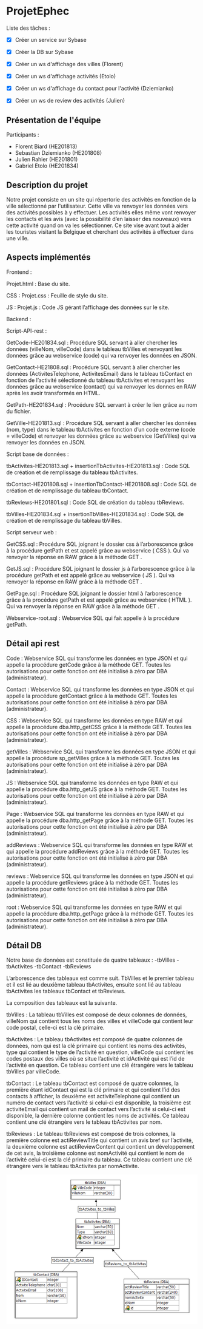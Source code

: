 # ProjetEphec
Liste des tâches : 
- [x] Créer un service sur Sybase
- [x] Créer la DB sur Sybase
- [x] Créer un ws d'affichage des villes (Florent)
- [x] Créer un ws d'affichage activités (Etolo)
- [x] Créer un ws d'affichage du contact pour l'activité (Dziemianko)
- [x] Créer un ws de review des activités (Julien)



## Présentation de l'équipe
Participants : 
- Florent Biard (HE201813)
- Sebastian Dziemianko (HE201808)
- Julien Rahier (HE201801)
- Gabriel Etolo (HE201834)


## Description du projet
Notre projet consiste en un site qui répertorie des activités en fonction de la ville sélectionné par l'utilisateur. Cette ville va renvoyer les données vers des activités possibles à y effectuer. Les activités elles même vont renvoyer les contacts et les avis (avec la possibilité d’en laisser des nouveaux) vers cette activité quand on va les sélectionner. Ce site vise avant tout à aider les touristes visitant la Belgique et cherchant des activités à effectuer dans une ville.

## Aspects implémentés
Frontend :

Projet.html : Base du site.

CSS :
Projet.css : Feuille de style du site.

JS :
Projet.js : Code JS gérant l’affichage des données sur le site.

Backend : 

Script-API-rest :

GetCode-HE201834.sql : Procédure SQL servant à aller chercher les données (villeNom, villeCode) dans le tableau tbVilles et renvoyant les données grâce au webservice (code) qui va renvoyer les données en JSON.

GetContact-HE21808.sql : Procédure SQL servant à aller chercher les données (ActivitesTelephone, ActivitesEmail) dans le tableau tbContact en fonction de l’activité sélectionné du tableau tbActivites et renvoyant les données grâce au webservice (contact) qui va renvoyer les donnes en RAW après les avoir transformés en HTML.

GetPath-HE201834.sql : Procédure SQL servant à créer le lien grâce au nom du fichier.

GetVille-HE201813.sql : Procédure SQL servant à aller chercher les données (nom, type) dans le tableau tbActivites en fonction d’un code externe (code = villeCode) et renvoyer les données grâce au webservice (GetVilles) qui va renvoyer les données en JSON.

Script base de données :

tbActivites-HE201813.sql + insertionTbActivites-HE201813.sql : Code SQL de création et de remplissage du tableau tbActivites.

tbContact-HE201808.sql + insertionTbContact-HE201808.sql : Code SQL de création et de remplissage du tableau tbContact.

tbReviews-HE201801.sql : Code SQL de création du tableau tbReviews.

tbVilles-HE201834.sql + insertionTbVilles-HE201834.sql : Code SQL de création et de remplissage du tableau tbVilles.

Script serveur web : 

GetCSS.sql : Procédure SQL joignant le dossier css à l’arborescence grâce à la procédure getPath et est appelé grâce au webservice ( CSS ). Qui va renvoyer la réponse en RAW grâce à la méthode GET .

GetJS.sql : Procédure SQL joignant le dossier js à l’arborescence grâce à la procédure getPath et est appelé grâce au webservice ( JS ). Qui va renvoyer la réponse en RAW grâce à la méthode GET .

GetPage.sql : Procédure SQL joignant le dossier html à l’arborescence grâce à la procédure getPath et est appelé grâce au webservice ( HTML ). Qui va renvoyer la réponse en RAW grâce à la méthode GET .

Webservice-root.sql : Webservice SQL qui fait appelle à la procédure getPath.

## Détail api rest
Code : Webservice SQL qui transforme les données en type JSON et qui appelle la procédure getCode grâce à la méthode GET. Toutes les autorisations pour cette fonction ont été initialisé à zéro par DBA (administrateur).

Contact : Webservice SQL qui transforme les données en type JSON et qui appelle la procédure getContact grâce à la méthode GET. Toutes les autorisations pour cette fonction ont été initialisé à zéro par DBA (administrateur).

CSS : Webservice SQL qui transforme les données en type RAW et qui appelle la procédure dba.http_getCSS grâce à la méthode GET. Toutes les autorisations pour cette fonction ont été initialisé à zéro par DBA (administrateur).

getVilles : Webservice SQL qui transforme les données en type JSON et qui appelle la procédure sp_getVilles grâce à la méthode GET. Toutes les autorisations pour cette fonction ont été initialisé à zéro par DBA (administrateur).

JS : Webservice SQL qui transforme les données en type RAW et qui appelle la procédure dba.http_getJS grâce à la méthode GET. Toutes les autorisations pour cette fonction ont été initialisé à zéro par DBA (administrateur).

Page : Webservice SQL qui transforme les données en type RAW et qui appelle la procédure dba.http_getPage grâce à la méthode GET. Toutes les autorisations pour cette fonction ont été initialisé à zéro par DBA (administrateur).

addReviews : Webservice SQL qui transforme les données en type RAW et qui appelle la procédure addReviews grâce à la méthode GET. Toutes les autorisations pour cette fonction ont été initialisé à zéro par DBA (administrateur).

reviews : Webservice SQL qui transforme les données en type JSON et qui appelle la procédure getReviews grâce à la méthode GET. Toutes les autorisations pour cette fonction ont été initialisé à zéro par DBA (administrateur).

root : Webservice SQL qui transforme les données en type RAW et qui appelle la procédure dba.http_getPage grâce à la méthode GET. Toutes les autorisations pour cette fonction ont été initialisé à zéro par DBA (administrateur).

                                            
## Détail DB
Notre base de données est constituée de quatre tableaux : 
-tbVilles
-tbActivites
-tbContact
-tbReviews

L’arborescence des tableaux est comme suit. TbVilles et le premier tableau et il est lié au deuxième tableau tbActivites, ensuite sont lié au tableau tbActivites les tableaux tbContact et tbReviews.

La composition des tableaux est la suivante.

tbVilles :
La tableau tbVilles est composé de deux colonnes de données, villeNom qui contient tous les noms des villes et villeCode qui contient leur code postal, celle-ci est la clé primaire.

tbActivites :
Le tableau tbActivites est composé de quatre colonnes de données, nom qui est la clé primaire qui contient les noms des activités, type qui contient le type de l’activité en question, villeCode qui contient les codes postaux des villes où se situe l’activité et idActivité qui est l’id de l’activité en question. Ce tableau contient une clé étrangère vers le tableau tbVilles par villeCode.

tbContact : 
Le tableau tbContact est composé de quatre colonnes, la première étant idContact qui est la clé primaire et qui contient l’id des contacts à afficher, la deuxième est activiteTelephone qui contient un numéro de contact vers l’activité si celui-ci est disponible, la troisième est activiteEmail qui contient un mail de contact vers l’activité si celui-ci est disponible, la dernière colonne contient les noms de activités. Ce tableau contient une clé étrangère vers le tableau tbActivites par nom.

tbReviews : 
Le tableau tbReviews est composé de trois colonnes, la première colonne est actiReviewTitle qui contient un avis bref sur l’activité, la deuxième colonne est actiReviewContent qui contient un développement de cet avis, la troisième colonne est nomActivité qui contient le nom de l’activité celui-ci est la clé primaire du tableau. Ce tableau contient une clé étrangère vers le tableau tbActivites par nomActivite.


![dbStructuredb](dbStructuredb.png)



